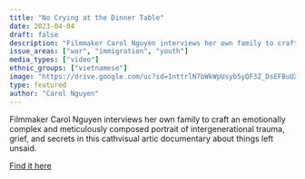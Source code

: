 ```yaml
---
title: "No Crying at the Dinner Table"
date: 2023-04-04
draft: false
description: "Filmmaker Carol Nguyen interviews her own family to craft an emotionally complex and meticulously composed portrait of intergenerational trauma, grief, and secrets in this cathvisual artic documentary about things left unsaid."
issue_areas: ["war", "immigration", "youth"]
media_types: ["video"]
ethnic_groups: ["vietnamese"]
image: "https://drive.google.com/uc?id=1nttrlN7bWkWpUsyb5yQF3Z_DsEFBuUX2"
type: featured
author: "Carol Nguyen"
---
```


Filmmaker Carol Nguyen interviews her own family to craft an emotionally complex and meticulously composed portrait of intergenerational trauma, grief, and secrets in this cathvisual artic documentary about things left unsaid.

[Find it here](https://vimeo.com/482032869)
